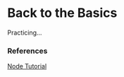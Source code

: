 # Back to the Basics

Practicing...

### References

[Node Tutorial](https://www.youtube.com/watch?v=TlB_eWDSMt4)
